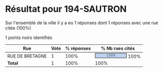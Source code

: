 # Résultat pour 194-SAUTRON

Sur l'ensemble de la ville il y a eu 1 réponses dont 1 réponses avec une rue citée (100%)

1 points noirs identifiés

| Rue | Vote | % réponses | % Nb rues cités|
|-----|------|------------|----------------|
| RUE DE BRETAGNE | 1 | 100% | <img src="../../img/bar_100.gif" />&nbsp;100%|
| **Total** | 1 | 100% | 100%|
